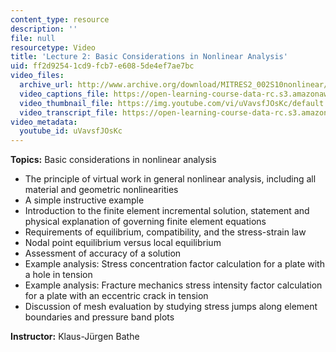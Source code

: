 ```yaml
---
content_type: resource
description: ''
file: null
resourcetype: Video
title: 'Lecture 2: Basic Considerations in Nonlinear Analysis'
uid: ff2d9254-1cd9-fcb7-e608-5de4ef7ae7bc
video_files:
  archive_url: http://www.archive.org/download/MITRES2_002S10nonlinear/MITRES2_002S10nonlinear_lec02_300k.mp4
  video_captions_file: https://open-learning-course-data-rc.s3.amazonaws.com/res-2-002-finite-element-procedures-for-solids-and-structures-spring-2010/85e9aedf5a3755398594ced5eea78180_uVavsfJOsKc.vtt
  video_thumbnail_file: https://img.youtube.com/vi/uVavsfJOsKc/default.jpg
  video_transcript_file: https://open-learning-course-data-rc.s3.amazonaws.com/res-2-002-finite-element-procedures-for-solids-and-structures-spring-2010/8aede46fb4743a1e97b4536162657932_uVavsfJOsKc.pdf
video_metadata:
  youtube_id: uVavsfJOsKc
---
```


**Topics:** Basic considerations in nonlinear analysis

*   The principle of virtual work in general nonlinear analysis, including all material and geometric nonlinearities
*   A simple instructive example
*   Introduction to the finite element incremental solution, statement and physical explanation of governing finite element equations
*   Requirements of equilibrium, compatibility, and the stress-strain law
*   Nodal point equilibrium versus local equilibrium
*   Assessment of accuracy of a solution
*   Example analysis: Stress concentration factor calculation for a plate with a hole in tension
*   Example analysis: Fracture mechanics stress intensity factor calculation for a plate with an eccentric crack in tension
*   Discussion of mesh evaluation by studying stress jumps along element boundaries and pressure band plots

**Instructor:** Klaus-Jürgen Bathe